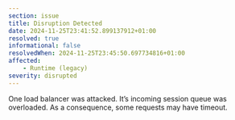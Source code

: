 ```yaml
---
section: issue
title: Disruption Detected
date: 2024-11-25T23:41:52.899137912+01:00
resolved: true
informational: false
resolvedWhen: 2024-11-25T23:45:50.697734816+01:00
affected:
    - Runtime (legacy)
severity: disrupted
---
```


One load balancer was attacked. It’s incoming session queue was overloaded. As a consequence, some requests may have timeout.
